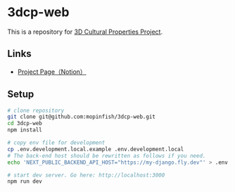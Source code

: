 # 3dcp-web

This is a repository for [3D Cultural Properties Project](https://3dcp.geofirm.info/).

## Links

- [Project Page（Notion）](https://code4japan-community.notion.site/3D-1d8a6c65652e800fb3ded17109a5369a)

## Setup

```bash
# clone repository
git clone git@github.com:mopinfish/3dcp-web.git
cd 3dcp-web
npm install

# copy env file for development
cp .env.development.local.example .env.development.local
# The back-end host should be rewritten as follows if you need.
echo 'NEXT_PUBLIC_BACKEND_API_HOST="https://my-django.fly.dev"' > .env.development.local

# start dev server. Go here: http://localhost:3000
npm run dev
```
